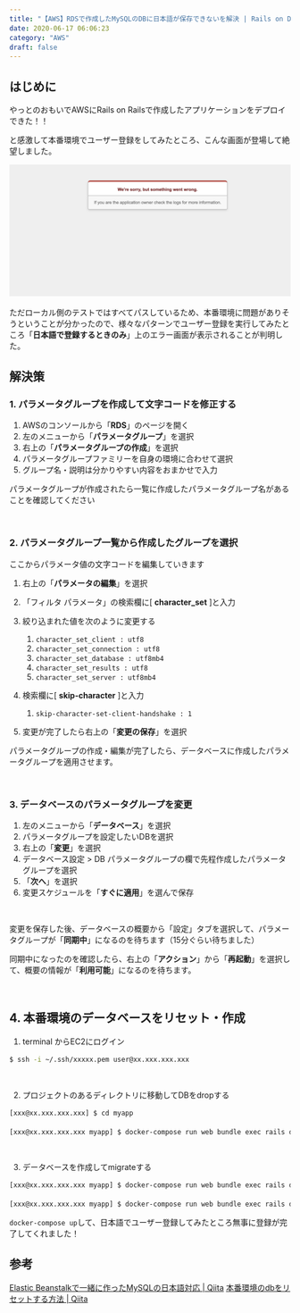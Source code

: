 ```yaml
---
title: "【AWS】RDSで作成したMySQLのDBに日本語が保存できないを解決 | Rails on Docker"
date: 2020-06-17 06:06:23
category: "AWS"
draft: false
---
```


## はじめに
やっとのおもいでAWSにRails on Railsで作成したアプリケーションをデプロイできた！！  

と感激して本番環境でユーザー登録をしてみたところ、こんな画面が登場して絶望しました。


![](./images/rds_error/aws_cannotsave_error.png)

ただローカル側のテストではすべてパスしているため、本番環境に問題がありそうということが分かったので、様々なパターンでユーザー登録を実行してみたところ「**日本語で登録するときのみ**」上のエラー画面が表示されることが判明した。


## 解決策
### 1. パラメータグループを作成して文字コードを修正する

1. AWSのコンソールから「**RDS**」のページを開く
2. 左のメニューから「**パラメータグループ**」を選択
3. 右上の「**パラメータグループの作成**」を選択
4. パラメータグループファミリーを自身の環境に合わせて選択
5. グループ名・説明は分かりやすい内容をおまかせで入力

パラメータグループが作成されたら一覧に作成したパラメータグループ名があることを確認してください

<br>

### 2. パラメータグループ一覧から作成したグループを選択

ここからパラメータ値の文字コードを編集していきます

1. 右上の「**パラメータの編集**」を選択
2. 「フィルタ パラメータ」の検索欄に[ **character_set** ]と入力
3. 絞り込まれた値を次のように変更する
   1. `character_set_client : utf8`
   2. `character_set_connection : utf8`
   3. `character_set_database : utf8mb4`
   4. `character_set_results : utf8`
   5. `character_set_server : utf8mb4`

	
4. 検索欄に[ **skip-character** ]と入力
   1. `skip-character-set-client-handshake : 1`


5. 変更が完了したら右上の「**変更の保存**」を選択

パラメータグループの作成・編集が完了したら、データベースに作成したパラメータグループを適用させます。

<br>

### 3. データベースのパラメータグループを変更
1. 左のメニューから「**データベース**」を選択
2. パラメータグループを設定したいDBを選択
3. 右上の「**変更**」を選択
4. データベース設定 > DB パラメータグループの欄で先程作成したパラメータグループを選択
5. 「**次へ**」を選択
6. 変更スケジュールを「**すぐに適用**」を選んで保存

<br>

変更を保存した後、データベースの概要から「設定」タブを選択して、パラメータグループが「**同期中**」になるのを待ちます（15分ぐらい待ちました）

同期中になったのを確認したら、右上の「**アクション**」から「**再起動**」を選択して、概要の情報が「**利用可能**」になるのを待ちます。

<br>

## 4. 本番環境のデータベースをリセット・作成
1. terminal からEC2にログイン

```bash
$ ssh -i ~/.ssh/xxxxx.pem user@xx.xxx.xxx.xxx
```
<br>

2. プロジェクトのあるディレクトリに移動してDBをdropする

```bash
[xxx@xx.xxx.xxx.xxx] $ cd myapp

[xxx@xx.xxx.xxx.xxx myapp] $ docker-compose run web bundle exec rails db:drop RAILS_ENV=production DISABLE_DATABASE_ENVIRONMENT_CHECK=1
```

<br>

3. データベースを作成してmigrateする

```bash
[xxx@xx.xxx.xxx.xxx myapp] $ docker-compose run web bundle exec rails db:create RAILS_ENV=production

[xxx@xx.xxx.xxx.xxx myapp] $ docker-compose run web bundle exec rails db:migrate RAILS_ENV=production
```


`docker-compose up`して、日本語でユーザー登録してみたところ無事に登録が完了してくれました！


## 参考
[Elastic Beanstalkで一緒に作ったMySQLの日本語対応 | Qiita](https://qiita.com/rh_taro/items/93e8f33f267bec09f91b)
[本番環境のdbをリセットする方法 | Qiita](https://qiita.com/potterqaz/items/ea6db5c5be2be389c0bb)
